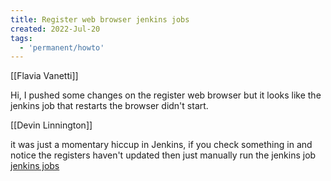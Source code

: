 ```yaml
---
title: Register web browser jenkins jobs
created: 2022-Jul-20
tags:
  - 'permanent/howto'
---
```

[[Flavia Vanetti]] [](https://marvell-corporate.slack.com/archives/C0214L7BDCG/p1658242569422179)  

Hi, I pushed some changes on the register web browser but it looks like the jenkins job that restarts the browser didn't start.

[[Devin Linnington]] [](https://marvell-corporate.slack.com/archives/C0214L7BDCG/p1658244895889479?thread_ts=1658242569.422179&cid=C0214L7BDCG) 

it was just a momentary hiccup in Jenkins, if you check something in and notice the registers haven't updated then just manually run the jenkins job [jenkins jobs](http://sw.inphi-corp.local/jenkins/job/admin_registers_webpage/)
